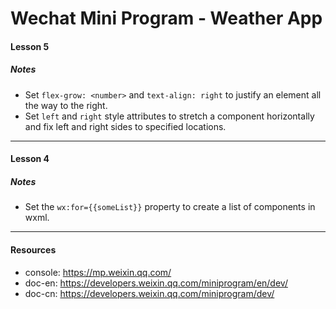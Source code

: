 # Wechat Mini Program - Weather App

#### Lesson 5
##### Notes
- Set `flex-grow: <number>` and `text-align: right` to justify an element all the way to the right.
- Set `left` and `right` style attributes to stretch a component horizontally and fix left and right sides to specified locations.
--- 

#### Lesson 4
##### Notes
- Set the `wx:for={{someList}}` property to create a list of components in wxml.

--- 

#### Resources
- console: https://mp.weixin.qq.com/
- doc-en: https://developers.weixin.qq.com/miniprogram/en/dev/
- doc-cn: https://developers.weixin.qq.com/miniprogram/dev/
